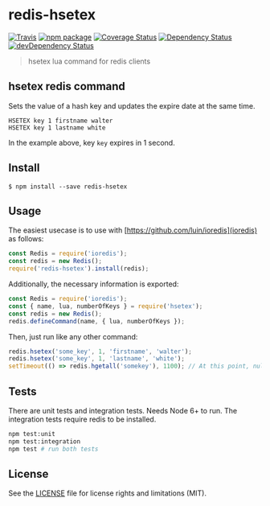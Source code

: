 # redis-hsetex

[![Travis][build-badge]][build]
[![npm package][npm-badge]][npm]
[![Coverage Status][coveralls-badge]][coveralls]
[![Dependency Status][dependency-status-badge]][dependency-status]
[![devDependency Status][dev-dependency-status-badge]][dev-dependency-status]

> hsetex lua command for redis clients

## hsetex redis command

Sets the value of a hash key and updates the expire date at the same time.

```
HSETEX key 1 firstname walter
HSETEX key 1 lastname white
```

In the example above, key `key` expires in 1 second.

## Install

```
$ npm install --save redis-hsetex
```

## Usage

The easiest usecase is to use with [https://github.com/luin/ioredis](ioredis) as follows:

```js
const Redis = require('ioredis');
const redis = new Redis();
require('redis-hsetex').install(redis);
```

Additionally, the necessary information is exported:

```js
const Redis = require('ioredis');
const { name, lua, numberOfKeys } = require('hsetex');
const redis = new Redis();
redis.defineCommand(name, { lua, numberOfKeys });
```

Then, just run like any other command:

```js
redis.hsetex('some_key', 1, 'firstname', 'walter');
redis.hsetex('some_key', 1, 'lastname', 'white');
setTimeout(() => redis.hgetall('somekey'), 1100); // At this point, null is returned
```

## Tests

There are unit tests and integration tests. Needs Node 6+ to run. The integration tests require redis to be installed.

```bash
npm test:unit
npm test:integration
npm test # run both tests
```

## License

See the [LICENSE](LICENSE.md) file for license rights and limitations (MIT).

[build-badge]: https://img.shields.io/travis/perrin4869/redis-hsetex/master.svg?style=flat-square
[build]: https://travis-ci.org/perrin4869/redis-hsetex

[npm-badge]: https://img.shields.io/npm/v/redis-hsetex.svg?style=flat-square
[npm]: https://www.npmjs.org/package/redis-hsetex

[coveralls-badge]: https://img.shields.io/coveralls/perrin4869/redis-hsetex/master.svg?style=flat-square
[coveralls]: https://coveralls.io/r/perrin4869/redis-hsetex

[dependency-status-badge]: https://david-dm.org/perrin4869/redis-hsetex.svg?style=flat-square
[dependency-status]: https://david-dm.org/perrin4869/redis-hsetex

[dev-dependency-status-badge]: https://david-dm.org/perrin4869/redis-hsetex/dev-status.svg?style=flat-square
[dev-dependency-status]: https://david-dm.org/perrin4869/redis-hsetex#info=devDependencies
